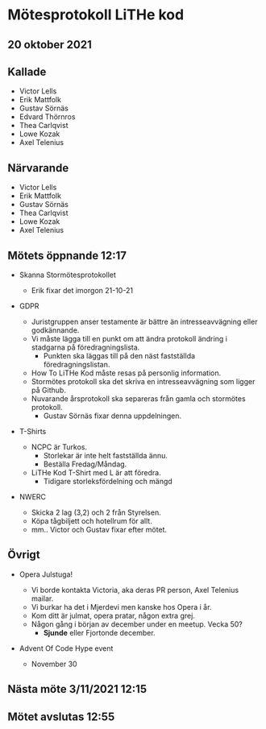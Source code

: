 # Mötesprotokoll LiTHe kod

## 20 oktober 2021

## Kallade

- Victor Lells
- Erik Mattfolk
- Gustav Sörnäs
- Edvard Thörnros
- Thea Carlqvist
- Lowe Kozak
- Axel Telenius

## Närvarande

- Victor Lells
- Erik Mattfolk
- Gustav Sörnäs
- Thea Carlqvist
- Lowe Kozak
- Axel Telenius

## Mötets öppnande 12:17

- Skanna Stormötesprotokollet
  - Erik fixar det imorgon 21-10-21

- GDPR
  - Juristgruppen anser testamente är bättre än intresseavvägning eller godkännande.
  - Vi måste lägga till en punkt om att ändra protokoll ändring i stadgarna på föredragningslista.
    - Punkten ska läggas till på den näst fastställda föredragningslistan.
  - How To LiTHe Kod måste resas på personlig information.
  - Stormötes protokoll ska det skriva en intresseavvägning som ligger på Github.
  - Nuvarande årsprotokoll ska separeras från gamla och stormötes protokoll.
    - Gustav Sörnäs fixar denna uppdelningen.

- T-Shirts
  - NCPC är Turkos.
    - Storlekar är inte helt fastställda ännu.
    - Beställa Fredag/Måndag.
  - LiTHe Kod T-Shirt med L är att föredra.
    - Tidigare storleksfördelning och mängd 
    
- NWERC
  - Skicka 2 lag (3,2) och 2 från Styrelsen.
  - Köpa tågbiljett och hotellrum för allt.
  - mm.. Victor och Gustav fixar efter mötet.

## Övrigt

- Opera Julstuga!
  - Vi borde kontakta Victoria, aka deras PR person, Axel Telenius mailar.
  - Vi burkar ha det i Mjerdevi men kanske hos Opera i år.
  - Kom ditt är julmat, opera pratar, någon extra grej.
  - Någon gång i början av december under en meetup. Vecka 50?
    - __Sjunde__ eller Fjortonde december.

- Advent Of Code Hype event
  - November 30

## Nästa möte 3/11/2021 12:15

## Mötet avslutas 12:55
